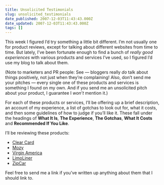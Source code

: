 ```yaml
---
title: Unsolicited Testimonials
slug: unsolicited_testimonials
date_published: 2007-12-03T11:43:43.000Z
date_updated: 2007-12-03T11:43:43.000Z
tags: []
---
```


This week I figured I’d try something a little bit different. I’m not usually one for product reviews, except for talking about different websites from time to time. But lately, I’ve been fortunate enough to find a bunch of *really good experiences* with various products and services I’ve used, so I figured I’d use my blog to talk about them.

(Note to marketers and PR people: See — bloggers really *do* talk about things positively, not just when they’re complaining! Also, don’t send me your pitches — every single one of these products and services is something I found on my own. And if you send me an unsolicited pitch about your product, I guarantee I *won’t* mention it.)

For each of these products or services, I’ll be offering up a brief description, an account of my experience, a list of gotchas to look out for, what it costs, and then some guidelines of how to judge if you’ll like it. These fall under the headings of **What It Is**, **The Experience**, **The Gotchas**, **What It Costs** and **Recommended If You Like**.

I’ll be reviewing these products:

- [Clear Card](/2007/12/03/unsolicited_testimonial_clear_card/)
- [Mozy](/2007/12/04/unsolicited_testimonial_mozy/)
- [Virgin America](/2007/12/05/unsolicited_testimonial_virgin_america/)
- [LimoLiner](/2007/12/06/unsolicited_testimonial_limoliner/)
- [ZipCar](/2007/12/07/unsolicited_testimonial_zipcar/)

Feel free to send me a link if you’ve written up anything about them that I should link to.
